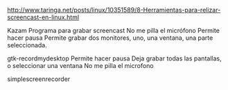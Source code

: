 http://www.taringa.net/posts/linux/10351589/8-Herramientas-para-relizar-screencast-en-linux.html

Kazam
  Programa para grabar screencast
  No me pilla el micrófono
  Permite hacer pausa
  Permite grabar dos monitores, uno, una ventana, una parte seleccionada.
 
gtk-recordmydesktop
  Permite hacer pausa
  Deja grabar todas las pantallas, o seleccionar una ventana
  No me pilla el microfono

simplescreenrecorder
